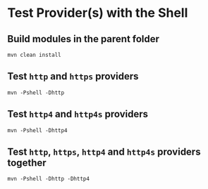 # Test Provider(s) with the Shell

## Build modules in the parent folder

    mvn clean install

## Test `http` and `https` providers

    mvn -Pshell -Dhttp

## Test `http4` and `http4s` providers

    mvn -Pshell -Dhttp4

## Test `http`, `https`, `http4` and `http4s` providers together

    mvn -Pshell -Dhttp -Dhttp4

